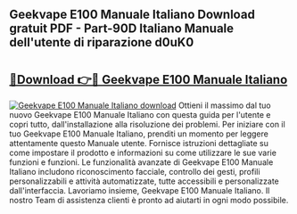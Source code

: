 ## Geekvape E100 Manuale Italiano Download gratuit PDF - Part-90D Italiano Manuale dell'utente di riparazione d0uK0

# <h2><a href="http://dfbihrn.blite.top/?on=Geekvape+E100+Manuale+Italiano">🔗Download 👉🔴 Geekvape E100 Manuale Italiano</a></h2>

[![Geekvape E100 Manuale Italiano download](https://i.imgur.com/lujVjoI.png)](http://dfbihrn.blite.top/?on=Geekvape+E100+Manuale+Italiano)
Ottieni il massimo dal tuo nuovo Geekvape E100 Manuale Italiano con questa guida per l'utente e copri tutto, dall'installazione alla risoluzione dei problemi. Per iniziare con il tuo Geekvape E100 Manuale Italiano, prenditi un momento per leggere attentamente questo Manuale utente. Fornisce istruzioni dettagliate su come impostare il prodotto e informazioni su come utilizzare le sue varie funzioni e funzioni. Le funzionalità avanzate di Geekvape E100 Manuale Italiano includono riconoscimento facciale, controllo dei gesti, profili personalizzabili e attività automatizzate, tutte accessibili e personalizzate dall'interfaccia. Lavoriamo insieme, Geekvape E100 Manuale Italiano. Il nostro Team di assistenza clienti è pronto ad aiutarti in ogni modo possibile.
